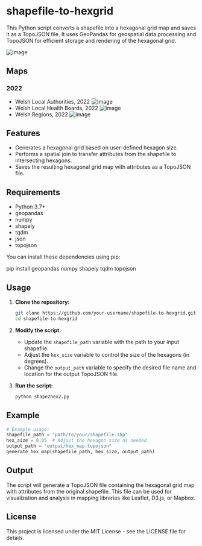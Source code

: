 # shapefile-to-hexgrid

This Python script converts a shapefile into a hexagonal grid map and saves it as a TopoJSON file. It uses GeoPandas for geospatial data processing and TopoJSON for efficient storage and rendering of the hexagonal grid.

![image](https://github.com/user-attachments/assets/13d85bd3-13ae-4432-b52d-ced594a64e96)

## Maps
### 2022
* Welsh Local Authorities, 2022
![image](https://github.com/user-attachments/assets/eb1d001d-90e3-4e1b-9ad1-b8437b0207a5)
* Welsh Local Health Boards, 2022
![image](https://github.com/user-attachments/assets/94a188b0-4a4e-4af0-bc4d-22580b8977f5)
* Welsh Regions, 2022
![image](https://github.com/user-attachments/assets/f2d3c9b0-b899-490b-b8a2-cffd800a0ad7)

## Features

* Generates a hexagonal grid based on user-defined hexagon size.
* Performs a spatial join to transfer attributes from the shapefile to intersecting hexagons.
* Saves the resulting hexagonal grid map with attributes as a TopoJSON file.

## Requirements

* Python 3.7+
* geopandas
* numpy
* shapely
* tqdm
* json
* topojson

You can install these dependencies using pip:

pip install geopandas numpy shapely tqdm topojson


## Usage

1.  **Clone the repository:**

    ```bash
    git clone https://github.com/your-username/shapefile-to-hexgrid.git
    cd shapefile-to-hexgrid
    ```
2. **Modify the script:**
    * Update the `shapefile_path` variable with the path to your input shapefile.
    * Adjust the `hex_size` variable to control the size of the hexagons (in degrees).
    * Change the `output_path` variable to specify the desired file name and location for the output TopoJSON file.
3.  **Run the script:**

    ```bash
    python shape2hex2.py 
    ```

## Example

```python
# Example usage:
shapefile_path = "path/to/your/shapefile.shp"
hex_size = 0.05  # Adjust the hexagon size as needed
output_path = "output/hex_map.topojson" 
generate_hex_map(shapefile_path, hex_size, output_path)
```

## Output

The script will generate a TopoJSON file containing the hexagonal grid map with attributes from the original shapefile. This file can be used for visualization and analysis in mapping libraries like Leaflet, D3.js, or Mapbox.

## License

This project is licensed under the MIT License - see the LICENSE file for details.
